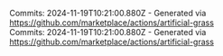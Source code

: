 Commits: 2024-11-19T10:21:00.880Z - Generated via https://github.com/marketplace/actions/artificial-grass
<br>
Commits: 2024-11-19T10:21:00.880Z - Generated via https://github.com/marketplace/actions/artificial-grass
<br>
